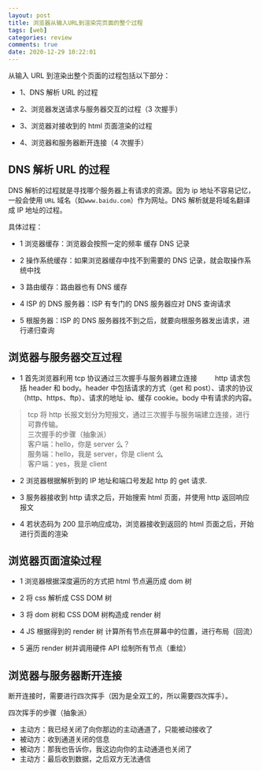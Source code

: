 ```yaml
---
layout: post
title: 浏览器从输入URL到渲染完页面的整个过程
tags: [web]
categories: review
comments: true
date: 2020-12-29 10:22:01
---
```


从输入 URL 到渲染出整个页面的过程包括以下部分：

- 1、DNS 解析 URL 的过程

- 2、浏览器发送请求与服务器交互的过程（3 次握手）

- 3、浏览器对接收到的 html 页面渲染的过程

- 4、浏览器和服务器断开连接（4 次握手）

<!-- more -->

## DNS 解析 URL 的过程

DNS 解析的过程就是寻找哪个服务器上有请求的资源。因为 ip 地址不容易记忆，一般会使用 `URL` 域名（如`www.baidu.com`）作为网址。DNS 解析就是将域名翻译成 IP 地址的过程。

具体过程：

- 1 浏览器缓存：浏览器会按照一定的频率 缓存 DNS 记录

- 2 操作系统缓存：如果浏览器缓存中找不到需要的 DNS 记录，就会取操作系统中找

- 3 路由缓存：路由器也有 DNS 缓存

- 4 ISP 的 DNS 服务器：ISP 有专门的 DNS 服务器应对 DNS 查询请求

- 5 根服务器：ISP 的 DNS 服务器找不到之后，就要向根服务器发出请求，进行递归查询

## 浏览器与服务器交互过程

- 1 首先浏览器利用 tcp 协议通过三次握手与服务器建立连接
  　　 http 请求包括 header 和 body。header 中包括请求的方式（get 和 post）、请求的协议 （http、https、ftp）、请求的地址 ip、缓存 cookie。body 中有请求的内容。

> tcp 将 http 长报文划分为短报文，通过三次握手与服务端建立连接，进行可靠传输。  
> 三次握手的步骤（抽象派）  
> 客户端：hello，你是 server 么？  
> 服务端：hello，我是 server，你是 client 么  
> 客户端：yes，我是 client

- 2 浏览器根据解析到的 IP 地址和端口号发起 http 的 get 请求.

- 3 服务器接收到 http 请求之后，开始搜索 html 页面，并使用 http 返回响应报文

- 4 若状态码为 200 显示响应成功，浏览器接收到返回的 html 页面之后，开始进行页面的渲染

## 浏览器页面渲染过程

- 1 浏览器根据深度遍历的方式把 html 节点遍历成 dom 树

- 2 将 css 解析成 CSS DOM 树

- 3 将 dom 树和 CSS DOM 树构造成 render 树

- 4 JS 根据得到的 render 树 计算所有节点在屏幕中的位置，进行布局（回流）

- 5 遍历 render 树并调用硬件 API 绘制所有节点（重绘）

## 浏览器与服务器断开连接

断开连接时，需要进行四次挥手（因为是全双工的，所以需要四次挥手）。

四次挥手的步骤（抽象派）

- 主动方：我已经关闭了向你那边的主动通道了，只能被动接收了
- 被动方：收到通道关闭的信息
- 被动方：那我也告诉你，我这边向你的主动通道也关闭了
- 主动方：最后收到数据，之后双方无法通信
